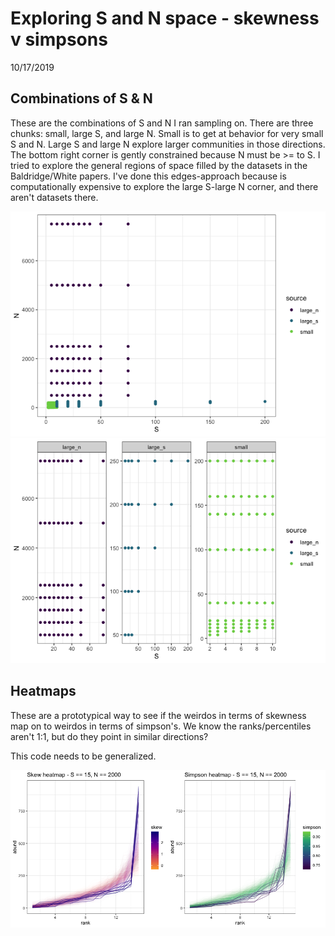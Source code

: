 Exploring S and N space - skewness v simpsons
================
10/17/2019

Combinations of S & N
---------------------

These are the combinations of S and N I ran sampling on. There are three chunks: small, large S, and large N. Small is to get at behavior for very small S and N. Large S and large N explore larger communities in those directions. The bottom right corner is gently constrained because N must be &gt;= to S. I tried to explore the general regions of space filled by the datasets in the Baldridge/White papers. I've done this edges-approach because is computationally expensive to explore the large S-large N corner, and there aren't datasets there.

![](skew_simp_files/figure-markdown_github/S%20and%20N%20combos-1.png)![](skew_simp_files/figure-markdown_github/S%20and%20N%20combos-2.png)

Heatmaps
--------

These are a prototypical way to see if the weirdos in terms of skewness map on to weirdos in terms of simpson's. We know the ranks/percentiles aren't 1:1, but do they point in similar directions?

This code needs to be generalized.

![](skew_simp_files/figure-markdown_github/prep%20heatmap%20data-1.png)
